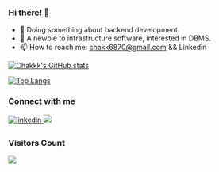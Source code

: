 ### Hi there! 👋

- 🔭 Doing something about backend development.
- 🌱 A newbie to infrastructure software, interested in DBMS.
- 📫 How to reach me: chakk6870@gmail.com && Linkedin

[![Chakkk's GitHub stats](https://github-readme-stats.vercel.app/api?username=chakkk309&count_private=true&show_icons=true&hide=stars)](https://github.com/chakkk309/github-readme-stats)

[![Top Langs](https://github-readme-stats.vercel.app/api/top-langs/?username=chakkk309&layout=compact)](https://github.com/chakkk309/github-readme-stats)

### Connect with me 
<div>
<a href="https://www.linkedin.com/in/jia-qi-yan/" target="_blank">
<img src=https://img.shields.io/badge/linkedin-%231E77B5.svg?&style=for-the-badge&logo=linkedin&logoColor=white alt=linkedin style="margin-bottom: 5px;" />
</a>
<a href = "mailto:chakkk6870@gmail.com" target = "_blank">
<img src="https://img.shields.io/badge/gmail-D14836?&style=for-the-badge&logo=gmail&logoColor=white" />
</a>
</div>

### Visitors Count 
<img src="https://visitor-badge.glitch.me/badge?page_id=chakkk309" />
